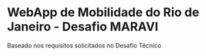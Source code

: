 # WebApp de Mobilidade do Rio de Janeiro - Desafio MARAVI

Baseado nos requisitos solicitados no Desafio Técnico

